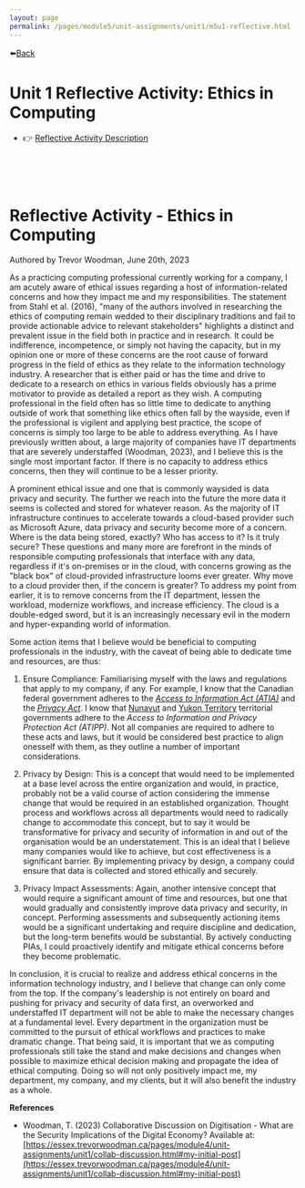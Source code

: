 ```yaml
---
layout: page
permalink: /pages/module5/unit-assignments/unit1/m5u1-reflective.html
---
```


⬅️[Back](/pages/module5/unit-assignments/unit1/m5u1.html)

# Unit 1 Reflective Activity: Ethics in Computing

- 👉 [Reflective Activity Description](/pages/module5/unit-assignments/unit1/m5u1-reflective-description.html)

<br/>
<br/>
<br/>

# Reflective Activity - Ethics in Computing

Authored by Trevor Woodman, June 20th, 2023

As a practicing computing professional currently working for a company, I am acutely aware of ethical issues regarding a host of information-related concerns and how they impact me and my responsibilities. The statement from Stahl et al. (2016), "many of the authors involved in researching the ethics of computing remain wedded to their disciplinary traditions and fail to provide actionable advice to relevant stakeholders" highlights a distinct and prevalent issue in the field both in practice and in research. It could be indifference, incompetence, or simply not having the capacity, but in my opinion one or more of these concerns are the root cause of forward progress in the field of ethics as they relate to the information technology industry. A researcher that is either paid or has the time and drive to dedicate to a research on ethics in various fields obviously has a prime motivator to provide as detailed a report as they wish. A computing professional in the field often has so little time to dedicate to anything outside of work that something like ethics often fall by the wayside, even if the professional is vigilent and applying best practice, the scope of concerns is simply too large to be able to address everything. As I have previously written about, a large majority of companies have IT departments that are severely understaffed (Woodman, 2023), and I believe this is the single most important factor. If there is no capacity to address ethics concerns, then they will continue to be a lesser priority.

A prominent ethical issue and one that is commonly waysided is data privacy and security. The further we reach into the future the more data it seems is collected and stored for whatever reason. As the majority of IT infrastructure continues to accelerate towards a cloud-based provider such as Microsoft Azure, data privacy and security become more of a concern. Where is the data being stored, exactly? Who has access to it? Is it truly secure? These questions and many more are forefront in the minds of responsible computing professionals that interface with any data, regardless if it's on-premises or in the cloud, with concerns growing as the "black box" of cloud-provided infrastructure looms ever greater. Why move to a cloud provider then, if the concern is greater? To address my point from earlier, it is to remove concerns from the IT department, lessen the workload, modernize workflows, and increase efficiency. The cloud is a double-edged sword, but it is an increasingly necessary evil in the modern and hyper-expanding world of information.

Some action items that I believe would be beneficial to computing professionals in the industry, with the caveat of being able to dedicate time and resources, are thus:

1. Ensure Compliance: Familiarising myself with the laws and regulations that apply to my company, if any. For example, I know that the Canadian federal government adheres to the *[Access to Information Act (ATIA)](https://laws-lois.justice.gc.ca/eng/acts/a-1/)* and the *[Privacy Act](https://laws-lois.justice.gc.ca/ENG/ACTS/P-21/index.html)*. I know that [Nunavut](https://www.gov.nu.ca/access-information-and-protection-privacy-atipp) and [Yukon Territory](https://laws.yukon.ca/cms/images/LEGISLATION/PRINCIPAL/2018/2018-0009/2018-0009_1.pdf) territorial governments adhere to the *Access to Information and Privacy Protection Act (ATIPP)*. Not all companies are required to adhere to these acts and laws, but it would be considered best practice to align onesself with them, as they outline a number of important considerations.

2. Privacy by Design: This is a concept that would need to be implemented at a base level across the entire organization and would, in practice, probably not be a valid course of action considering the immense change that would be required in an established organization. Thought process and workflows across all departments would need to radically change to accommodate this concept, but to say it would be transformative for privacy and security of information in and out of the organisation would be an understatement. This is an ideal that I believe many companies would like to achieve, but cost effectiveness is a significant barrier. By implementing privacy by design, a company could ensure that data is collected and stored ethically and securely.

3. Privacy Impact Assessments: Again, another intensive concept that would require a significant amount of time and resources, but one that would gradually and consistently improve data privacy and security, in concept. Performing assessments and subsequently actioning items would be a significant undertaking and require discipline and dedication, but the long-term benefits would be substantial. By actively conducting PIAs, I could proactively identify and mitigate ethical concerns before they become problematic.

In conclusion, it is crucial to realize and address ethical concerns in the information technology industry, and I believe that change can only come from the top. If the company's leadership is not entirely on board and pushing for privacy and security of data first, an overworked and understaffed IT department will not be able to make the necessary changes at a fundamental level. Every department in the organization must be committed to the pursuit of ethical workflows and practices to make dramatic change. That being said, it is important that we as computing professionals still take the stand and make decisions and changes when possible to maximize ethical decision making and propagate the idea of ethical computing. Doing so will not only positively impact me, my department, my company, and my clients, but it will also benefit the industry as a whole.

**References**
- Woodman, T. (2023) Collaborative Discussion on Digitisation - What are the Security Implications of the Digital Economy? Available at: [https://essex.trevorwoodman.ca/pages/module4/unit-assignments/unit1/collab-discussion.html#my-initial-post](https://essex.trevorwoodman.ca/pages/module4/unit-assignments/unit1/collab-discussion.html#my-initial-post)

